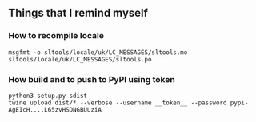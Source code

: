 ## Things that I remind myself
### How to recompile locale
```shell
msgfmt -o sltools/locale/uk/LC_MESSAGES/sltools.mo sltools/locale/uk/LC_MESSAGES/sltools.po
```

### How build and to push to PyPI using token
```shell
python3 setup.py sdist 
twine upload dist/* --verbose --username __token__ --password pypi-AgEIcH....L65zvHSDNGBUUziA
```

